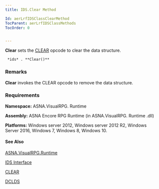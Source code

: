 ```yaml
---
title: IDS.Clear Method

Id: aerLrfIDSClassClearMethod
TocParent: aerLrfIDSClassMethods
TocOrder: 0


---
```


**Clear** sets the [CLEAR](CLEAR.html) opcode to clear the data structure. 

```
 *ids* . **Clear()** 
```

### Remarks
**Clear** invokes the CLEAR opcode to remove the data structure. 

### Requirements
**Namespace:** ASNA.VisualRPG. Runtime 

**Assembly:** ASNA Encore RPG Runtime (in ASNA.VisualRPG. Runtime .dll) 

**Platforms:** Windows server 2012, Windows server 2012 R2, Windows Server 2016, Windows 7, Windows 8, Windows 10. 

#### See Also
[ASNA.VisualRPG.Runtime](aerLrfRuntimeNamespace.html)

[IDS Interface](aerLrfIDSClass.html)

[CLEAR](CLEAR.html)

[DCLDS](DCLDS.html) 
